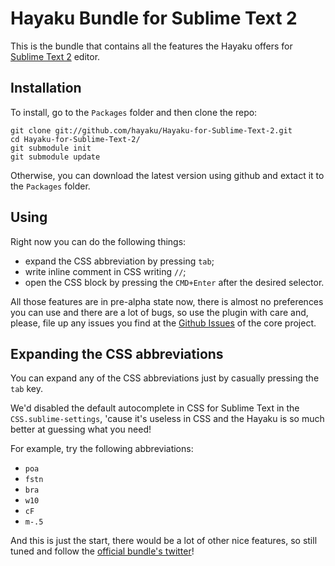# Hayaku Bundle for Sublime Text 2

This is the bundle that contains all the features the Hayaku offers for [Sublime Text 2](http://www.sublimetext.com/2) editor.

## Installation

To install, go to the `Packages` folder and then clone the repo:

    git clone git://github.com/hayaku/Hayaku-for-Sublime-Text-2.git
    cd Hayaku-for-Sublime-Text-2/
    git submodule init
    git submodule update

Otherwise, you can download the latest version using github and extact it to the `Packages` folder.

## Using

Right now you can do the following things:

- expand the CSS abbreviation by pressing `tab`;
- write inline comment in CSS writing `//`;
- open the CSS block by pressing the `CMD+Enter` after the desired selector.

All those features are in pre-alpha state now, there is almost no preferences you can use and there are a lot of bugs, so use the plugin with care and, please, file up any issues you find at the [Github Issues](https://github.com/hayaku/Hayaku-Core/issues/) of the core project.

## Expanding the CSS abbreviations

You can expand any of the CSS abbreviations just by casually pressing the `tab` key.

We'd disabled the default autocomplete in CSS for Sublime Text in the `CSS.sublime-settings`, 'cause it's useless in CSS and the Hayaku is so much better at guessing what you need!

For example, try the following abbreviations:

- `poa`
- `fstn`
- `bra`
- `w10`
- `cF`
- `m-.5`

And this is just the start, there would be a lot of other nice features, so still tuned and follow the [official bundle's twitter](http://twitter.com/#!/hayakubundle)!
